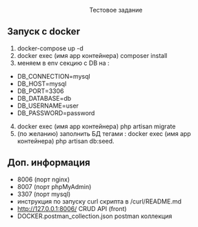 <p align="center">Тестовое задание</p>


## Запуск с docker
1. docker-compose up -d
2. docker exec (имя app контейнера) composer install
3. меняем в env секцию с DB на :

- DB_CONNECTION=mysql
- DB_HOST=mysql
- DB_PORT=3306
- DB_DATABASE=db
- DB_USERNAME=user
- DB_PASSWORD=password


4. docker exec (имя app контейнера) php artisan migrate
5. (по желанию) заполнить БД тегами : docker exec (имя app контейнера) php artisan db:seed.


## Доп. информация
- 8006 (порт nginx)
- 8007 (порт phpMyAdmin)
- 3307 (порт mysql)
- инструкция по запуску curl скрипта в /curl/README.md
- http://127.0.0.1:8006/ CRUD API (front)
- DOCKER.postman_collection.json postman коллекция 
